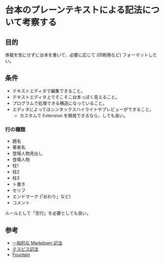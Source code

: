 # 台本のプレーンテキストによる記法について考察する

## 目的
体裁を気にせずに台本を書いて、必要に応じて (印刷用など) フォーマットしたい。

## 条件
- テキストエディタで編集できること。
- テキストエディタ上でそこそこ台本っぽく見えること。
- プログラムで処理できる構造になっていること。
- エディタによってはシンタックスハイライトやプレビューができること。
    - カスタムで Extension を開発できるなら、しても良い。

### 行の種類
- 題名
- 著者名
- 登場人物見出し
- 登場人物
- 柱1
- 柱2
- 柱3
- ト書き
- セリフ
- エンドマーク (「おわり」など)
- コメント

ルールとして「空行」を必要としても良い。

## 参考
- [一般的な Markdown 記法](https://guides.github.com/features/mastering-markdown/)
- [テスピス記法](http://www.momouta.org/m/thespis/doc/rules)
- [Fountain](https://fountain.io/)
